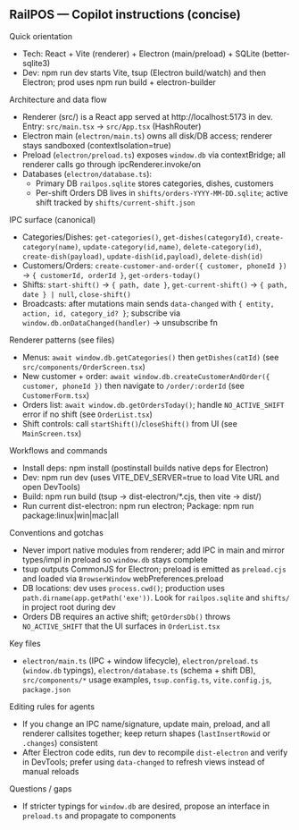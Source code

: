 ## RailPOS — Copilot instructions (concise)

Quick orientation
- Tech: React + Vite (renderer) + Electron (main/preload) + SQLite (better-sqlite3)
- Dev: npm run dev starts Vite, tsup (Electron build/watch) and then Electron; prod uses npm run build + electron-builder

Architecture and data flow
- Renderer (src/) is a React app served at http://localhost:5173 in dev. Entry: `src/main.tsx` → `src/App.tsx` (HashRouter)
- Electron main (`electron/main.ts`) owns all disk/DB access; renderer stays sandboxed (contextIsolation=true)
- Preload (`electron/preload.ts`) exposes `window.db` via contextBridge; all renderer calls go through ipcRenderer.invoke/on
- Databases (`electron/database.ts`):
  - Primary DB `railpos.sqlite` stores categories, dishes, customers
  - Per-shift Orders DB lives in `shifts/orders-YYYY-MM-DD.sqlite`; active shift tracked by `shifts/current-shift.json`

IPC surface (canonical)
- Categories/Dishes: `get-categories()`, `get-dishes(categoryId)`, `create-category(name)`, `update-category(id,name)`, `delete-category(id)`, `create-dish(payload)`, `update-dish(id,payload)`, `delete-dish(id)`
- Customers/Orders: `create-customer-and-order({ customer, phoneId })` → `{ customerId, orderId }`, `get-orders-today()`
- Shifts: `start-shift()` → `{ path, date }`, `get-current-shift()` → `{ path, date } | null`, `close-shift()`
- Broadcasts: after mutations main sends `data-changed` with `{ entity, action, id, category_id? }`; subscribe via `window.db.onDataChanged(handler)` → unsubscribe fn

Renderer patterns (see files)
- Menus: `await window.db.getCategories()` then `getDishes(catId)` (see `src/components/OrderScreen.tsx`)
- New customer + order: `await window.db.createCustomerAndOrder({ customer, phoneId })` then navigate to `/order/:orderId` (see `CustomerForm.tsx`)
- Orders list: `await window.db.getOrdersToday()`; handle `NO_ACTIVE_SHIFT` error if no shift (see `OrderList.tsx`)
- Shift controls: call `startShift()`/`closeShift()` from UI (see `MainScreen.tsx`)

Workflows and commands
- Install deps: npm install (postinstall builds native deps for Electron)
- Dev: npm run dev (uses VITE_DEV_SERVER=true to load Vite URL and open DevTools)
- Build: npm run build (tsup → dist-electron/*.cjs, then vite → dist/)
- Run current dist-electron: npm run electron; Package: npm run package:linux|win|mac|all

Conventions and gotchas
- Never import native modules from renderer; add IPC in main and mirror types/impl in preload so `window.db` stays complete
- tsup outputs CommonJS for Electron; preload is emitted as `preload.cjs` and loaded via `BrowserWindow` webPreferences.preload
- DB locations: dev uses `process.cwd()`; production uses `path.dirname(app.getPath('exe'))`. Look for `railpos.sqlite` and `shifts/` in project root during dev
- Orders DB requires an active shift; `getOrdersDb()` throws `NO_ACTIVE_SHIFT` that the UI surfaces in `OrderList.tsx`

Key files
- `electron/main.ts` (IPC + window lifecycle), `electron/preload.ts` (`window.db` typings), `electron/database.ts` (schema + shift DB), `src/components/*` usage examples, `tsup.config.ts`, `vite.config.js`, `package.json`

Editing rules for agents
- If you change an IPC name/signature, update main, preload, and all renderer callsites together; keep return shapes (`lastInsertRowid` or `.changes`) consistent
- After Electron code edits, run dev to recompile `dist-electron` and verify in DevTools; prefer using `data-changed` to refresh views instead of manual reloads

Questions / gaps
- If stricter typings for `window.db` are desired, propose an interface in `preload.ts` and propagate to components
